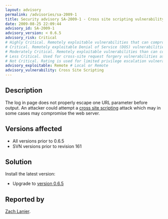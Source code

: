 ```yaml
---
layout: advisory
permalink: /advisories/sa-2009-1
title: Security advisory SA-2009-1 - Cross site scripting vulnerability
date: 2009-08-25 22:09:44
advisory_id: SA-2009-1
advisory_version: < 0.6.5
advisory_risk: Critical
# Highly Critical. Remotely exploitable vulnerabilities that can compromise the system. Interaction is not normally required for this exploit to be successful. Exploits have occurred to systems. Includes: Local file inclusion on Windows, Impersonation, privilege escalation
# Critical. Remotely exploitable Denial of Service (DOS) vulnerabilities that can compromise the system but do require user interaction. Vulnerabilities that allow may allow anonymous users (i.e. users not registered at the site) to log in as a site user or take administrative actions. Interaction (such as an administrator viewing a particular page) may be required for this exploit to be successful, or in cases where interaction is not required (such as CSRF) the exploit causes only minor damage. Includes: OpenID impersonation, SQL injection
# Moderately Critical. Remotely exploitable vulnerabilities than can compromise the system. Interaction (such as an administrator viewing a particular page) is required for this exploit to be successful. Exploits have not yet occurred on systems when vulnerability was disclosed. The exploit requires the user to be registered at the site and have some non-default permission, such as creating content. Includes: Cross Site Scripting, Access bypass
# Less Critical. Used for cross-site request forgery vulnerabilities as well as privilege escalation vulnerabilities which require complex chains of events. This rating also includes vulnerabilities which might expose sensitive data to local users. Includes: Session fixation, Cross site request forgery
# Not Critical. Rating is used for limited privilege escalation vulnerabilities and locally Denial of Service (DOS) vulnerabilities. Include: Access bypass
advisory_exploitable: Remote # Local or Remote 
advisory_vulnerability: Cross Site Scripting
---
```


## Description

The log in page does not properly escape one URL parameter before output. An attacker could attempt a [cross site scripting](http://en.wikipedia.org/wiki/Cross-site_scripting)
attack which may in some cases may compromise the web server.

## Versions affected

 * All versions prior to 0.6.5
 * SVN versions prior to revision 161

## Solution

Install the latest version:

 * Upgrade to [version 0.6.5](/download)

## Reported by

[Zach Lanier](https://sourceforge.net/users/bquine/).